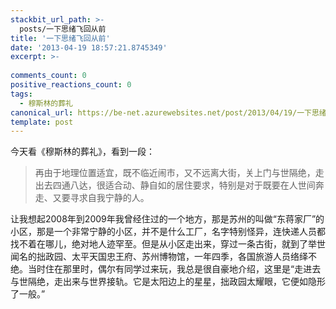 ```yaml
---
stackbit_url_path: >-
  posts/一下思绪飞回从前
title: '一下思绪飞回从前'
date: '2013-04-19 18:57:21.8745349'
excerpt: >-
  
comments_count: 0
positive_reactions_count: 0
tags: 
  - 穆斯林的葬礼
canonical_url: https://be-net.azurewebsites.net/post/2013/04/19/一下思绪飞回从前
template: post
---
```

<p>今天看《穆斯林的葬礼》，看到一段：</p>  <blockquote>   <p>再由于地理位置适宜，既不临近闹市，又不远离大街，关上门与世隔绝，走出去四通八达，很适合动、静自如的居住要求，特别是对于既要在人世间奔走、又要寻求自我宁静的人。</p> </blockquote>  <p>让我想起2008年到2009年我曾经住过的一个地方，那是苏州的叫做“东蒋家厂”的小区，那是一个非常宁静的小区，并不是什么工厂，名字特别怪异，连快递人员都找不着在哪儿，绝对地人迹罕至。但是从小区走出来，穿过一条古街，就到了举世闻名的拙政园、太平天国忠王府、苏州博物馆，一年四季，各国旅游人员络绎不绝。当时住在那里时，偶尔有同学过来玩，我总是很自豪地介绍，这里是“走进去与世隔绝，走出来与世界接轨。它是太阳边上的星星，拙政园太耀眼，它便如隐形了一般。”</p>